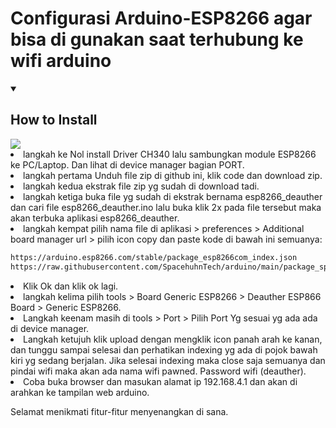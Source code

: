 # Configurasi Arduino-ESP8266 agar bisa di gunakan saat terhubung ke wifi arduino
<details open>
  <summary><strong><h2>How to Install</h2></strong></summary>
  <img src="https://github.com/haniefautophile-official/Arduino-ESP8266-WifiDeauther/blob/main/SS/20250127_141038.jpg"/>
  <li>langkah ke Nol install Driver CH340 lalu sambungkan module ESP8266 ke PC/Laptop. Dan lihat di device manager bagian PORT.</li>
  <li>langkah pertama Unduh file zip di github ini, klik code dan download zip.</li>
  <li>langkah kedua ekstrak file zip yg sudah di download tadi.</li>
  <li>langkah ketiga buka file yg sudah di ekstrak bernama esp8266_deauther dan cari file esp8266_deauther.ino lalu buka klik 2x pada file tersebut maka akan terbuka aplikasi esp8266_deauther.</li>
  <li>langkah kempat pilih nama file di aplikasi > preferences > Additional board manager url > pilih icon copy dan paste kode di bawah ini semuanya:
</li>

``` bash
https://arduino.esp8266.com/stable/package_esp8266com_index.json
https://raw.githubusercontent.com/SpacehuhnTech/arduino/main/package_spacehuhn_index.json
```
<li> Klik Ok dan klik ok lagi.</li>
  <li>langkah kelima pilih tools > Board Generic ESP8266 > Deauther ESP866 Board > Generic ESP8266.</code></li>
  <li>Langkah keenam masih di tools > Port > Pilih Port Yg sesuai yg ada ada di device manager.</li>
  <li>Langkah ketujuh klik upload dengan mengklik icon panah arah ke kanan, dan tunggu sampai selesai dan perhatikan indexing yg ada di pojok bawah kiri yg sedang berjalan. Jika selesai indexing maka close saja semuanya dan pindai wifi maka akan ada nama wifi pawned. Password wifi (deauther).</li>
  <li>Coba buka browser dan masukan alamat ip 192.168.4.1 dan akan di arahkan ke tampilan web arduino.</li>
  <p>Selamat menikmati fitur-fitur menyenangkan di sana.</p>
  </details>
